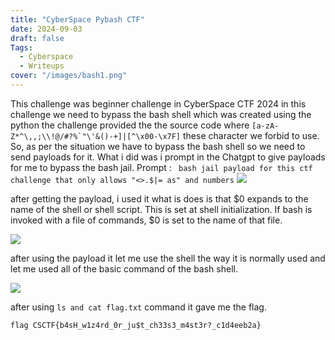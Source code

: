```yaml
---
title: "CyberSpace Pybash CTF"
date: 2024-09-03
draft: false
Tags:
  - Cyberspace
  - Writeups
cover: "/images/bash1.png"
---
```


This challenge was beginner challenge in CyberSpace CTF 2024
in this challenge we need to bypass the bash shell which was created using the python
the challenge provided the the source code where `` [a-zA-Z*^\,,;\\!@/#?%`"\'&()-+]|[^\x00-\x7F] `` these character we forbid to use. So, as per the situation we have to bypass the bash shell so we need to send payloads for it. What i did was i prompt in the Chatgpt to give payloads for me to bypass the bash jail. Prompt : ` bash jail payload for this ctf challenge that only allows "<>.$|= as" and numbers`
![](/images/gpt.png)

after getting the payload, i used it what is does is that $0 expands to the name of the shell or shell script. This is set at shell initialization. If bash is invoked with a file of commands, $0 is set to the name of that file.

![](/images/bash1.png)

after using the payload it let me use the shell the way it is normally used and let me used all of the basic command of the bash shell.

![](/images/bash2.png)

after using `ls and cat flag.txt` command it gave me the flag.

`flag CSCTF{b4sH_w1z4rd_0r_ju$t_ch33s3_m4st3r?_c1d4eeb2a}`

